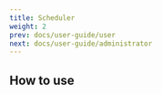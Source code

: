 ```yaml
---
title: Scheduler
weight: 2
prev: docs/user-guide/user
next: docs/user-guide/administrator
---
```


## How to use